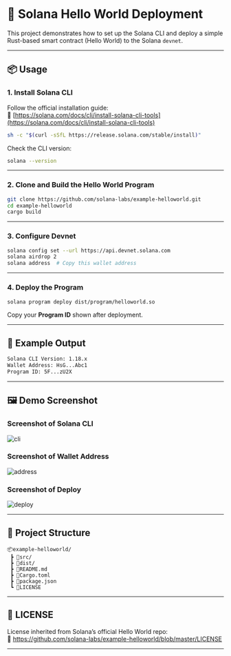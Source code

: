 # 🚀 Solana Hello World Deployment

This project demonstrates how to set up the Solana CLI and deploy a simple Rust-based smart contract (Hello World) to the Solana `devnet`.

---

## 📦 Usage

### 1. Install Solana CLI

Follow the official installation guide:  
🔗 [https://solana.com/docs/cli/install-solana-cli-tools](https://solana.com/docs/cli/install-solana-cli-tools)

```bash
sh -c "$(curl -sSfL https://release.solana.com/stable/install)"
```

Check the CLI version:

```bash
solana --version
```

---

### 2. Clone and Build the Hello World Program

```bash
git clone https://github.com/solana-labs/example-helloworld.git
cd example-helloworld
cargo build
```

---

### 3. Configure Devnet

```bash
solana config set --url https://api.devnet.solana.com
solana airdrop 2
solana address  # Copy this wallet address
```

---

### 4. Deploy the Program

```bash
solana program deploy dist/program/helloworld.so
```

Copy your **Program ID** shown after deployment.

---

## 🧾 Example Output

```bash
Solana CLI Version: 1.18.x
Wallet Address: HsG...Abc1
Program ID: 5F...zU2X
```

---

## 🖼️ Demo Screenshot

### Screenshot of Solana CLI
![cli](screenshots/cli.png)

### Screenshot of Wallet Address
![address](screenshots/address.png)

### Screenshot of Deploy
![deploy](screenshots/deploy.png)

---

## 📁 Project Structure

```
📦example-helloworld/
 ┣ 📂src/
 ┣ 📂dist/
 ┣ 📜README.md
 ┣ 📜Cargo.toml
 ┣ 📜package.json
 ┗ 📜LICENSE
```

---

## 📜 LICENSE

License inherited from Solana’s official Hello World repo:  
🔗 https://github.com/solana-labs/example-helloworld/blob/master/LICENSE

---